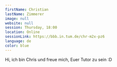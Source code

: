 ```yaml
---
firstName: Christian
lastName: Zimmerer
image: null
website: null
session: Thursday, 18:00
location: Online
sessionLink: https://bbb.in.tum.de/chr-m2x-pz6
language: de
color: blue
---
```


Hi, ich bin Chris und freue mich, Euer Tutor zu sein :D
